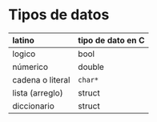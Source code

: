 # Tipos de datos

| latino | tipo de dato en C |
| :--- | :--- |
| logico | bool |
| númerico | double |
| cadena o literal | `char*` |
| lista \(arreglo\) | struct |
| diccionario | struct |

